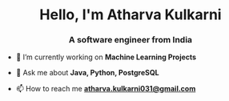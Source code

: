 <h1 align="center">Hello, I'm Atharva Kulkarni</h1>
<h3 align="center">A software engineer from India</h3>

- 🔭 I’m currently working on **Machine Learning Projects**

- 💬 Ask me about **Java, Python, PostgreSQL**

- 📫 How to reach me **atharva.kulkarni031@gmail.com**


